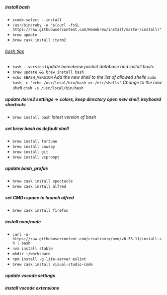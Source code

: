 ##### install bash
- `xcode-select --install`
- `/usr/bin/ruby -e "$(curl -fsSL https://raw.githubusercontent.com/Homebrew/install/master/install)"`
- `brew update`
- `brew cask install iterm2`
###### [bash tips](http://clubmate.fi/upgrade-to-bash-4-in-mac-os-x/)
- `bash --version`
_Update homebrew packet database and install bash:_
- `brew update && brew install bash`
- `echo $BASH_VERSION`
_Add the new shell to the list of allowed shells_
`sudo bash -c 'echo /usr/local/bin/bash >> /etc/shells'`
_Change to the new shell_
`chsh -s /usr/local/bin/bash`
##### update iterm2 settings -> colors, keep directory open new shell, keyboard shortcuts
- `brew install bash` _latest version of bash_
##### set brew bash as default shell
- `brew install fortune`
- `brew install cowsay`
- `brew install git`
- `brew install vcprompt`
##### update bash_profile
- `brew cask install spectacle`
- `brew cask install alfred`
##### set CMD+space to launch alfred
- `brew cask install firefox`
##### install nvm/node
- `curl -o- https://raw.githubusercontent.com/creationix/nvm/v0.33.11/install.sh | bash`
- `nvm install stable`
- `mkdir ~/workspace`
- `npm install -g lite-server eslint`
- `brew cask install visual-studio-code`
##### update vscode settings
##### install vscode extensions 
